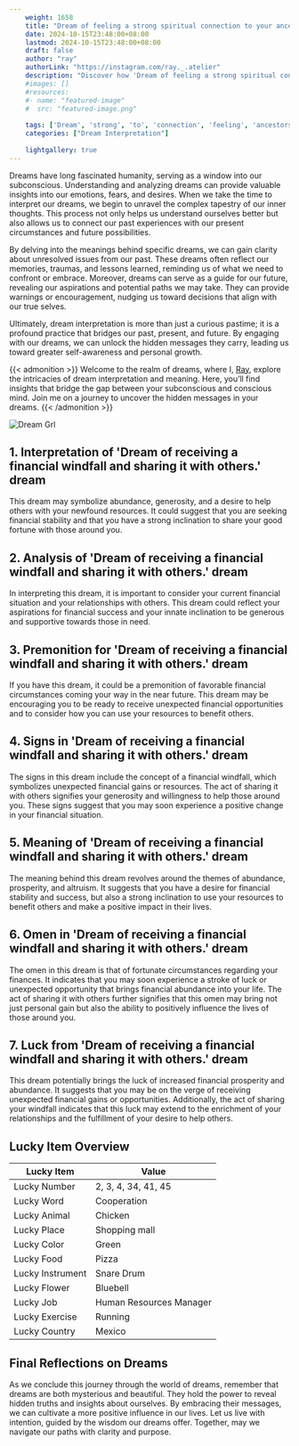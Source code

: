```yaml
---
    weight: 1658
    title: "Dream of feeling a strong spiritual connection to your ancestors."  # Assuming 'title' column exists
    date: 2024-10-15T23:48:00+08:00
    lastmod: 2024-10-15T23:48:00+08:00
    draft: false
    author: "ray"
    authorLink: "https://instagram.com/ray._.atelier"
    description: "Discover how 'Dream of feeling a strong spiritual connection to your ancestors.' can interpret your future and uncover its significant meanings in your life."
    #images: []
    #resources:
    #- name: "featured-image"
    #  src: "featured-image.png"
    
    tags: ['Dream', 'strong', 'to', 'connection', 'feeling', 'ancestors', 'spiritual']
    categories: ["Dream Interpretation"]
    
    lightgallery: true
---
```

    
Dreams have long fascinated humanity, serving as a window into our subconscious. Understanding and analyzing dreams can provide valuable insights into our emotions, fears, and desires. When we take the time to interpret our dreams, we begin to unravel the complex tapestry of our inner thoughts. This process not only helps us understand ourselves better but also allows us to connect our past experiences with our present circumstances and future possibilities.

By delving into the meanings behind specific dreams, we can gain clarity about unresolved issues from our past. These dreams often reflect our memories, traumas, and lessons learned, reminding us of what we need to confront or embrace. Moreover, dreams can serve as a guide for our future, revealing our aspirations and potential paths we may take. They can provide warnings or encouragement, nudging us toward decisions that align with our true selves.

Ultimately, dream interpretation is more than just a curious pastime; it is a profound practice that bridges our past, present, and future. By engaging with our dreams, we can unlock the hidden messages they carry, leading us toward greater self-awareness and personal growth.

{{< admonition >}}
Welcome to the realm of dreams, where I, [Ray](https://instagram.com/ray._.atelier), explore the intricacies of dream interpretation and meaning. Here, you’ll find insights that bridge the gap between your subconscious and conscious mind. Join me on a journey to uncover the hidden messages in your dreams.
{{< /admonition >}}

![Dream Grl](https://cdn.pixabay.com/photo/2017/11/02/03/35/gothic-2910057_1280.jpg "Dream Grl")

## 1. Interpretation of 'Dream of receiving a financial windfall and sharing it with others.' dream
 This dream may symbolize abundance, generosity, and a desire to help others with your newfound resources. It could suggest that you are seeking financial stability and that you have a strong inclination to share your good fortune with those around you.

## 2. Analysis of 'Dream of receiving a financial windfall and sharing it with others.' dream
 In interpreting this dream, it is important to consider your current financial situation and your relationships with others. This dream could reflect your aspirations for financial success and your innate inclination to be generous and supportive towards those in need.

## 3. Premonition for 'Dream of receiving a financial windfall and sharing it with others.' dream
 If you have this dream, it could be a premonition of favorable financial circumstances coming your way in the near future. This dream may be encouraging you to be ready to receive unexpected financial opportunities and to consider how you can use your resources to benefit others.

## 4. Signs in 'Dream of receiving a financial windfall and sharing it with others.' dream
 The signs in this dream include the concept of a financial windfall, which symbolizes unexpected financial gains or resources. The act of sharing it with others signifies your generosity and willingness to help those around you. These signs suggest that you may soon experience a positive change in your financial situation.

## 5. Meaning of 'Dream of receiving a financial windfall and sharing it with others.' dream
 The meaning behind this dream revolves around the themes of abundance, prosperity, and altruism. It suggests that you have a desire for financial stability and success, but also a strong inclination to use your resources to benefit others and make a positive impact in their lives.

## 6. Omen in 'Dream of receiving a financial windfall and sharing it with others.' dream
 The omen in this dream is that of fortunate circumstances regarding your finances. It indicates that you may soon experience a stroke of luck or unexpected opportunity that brings financial abundance into your life. The act of sharing it with others further signifies that this omen may bring not just personal gain but also the ability to positively influence the lives of those around you.

## 7. Luck from 'Dream of receiving a financial windfall and sharing it with others.' dream
 This dream potentially brings the luck of increased financial prosperity and abundance. It suggests that you may be on the verge of receiving unexpected financial gains or opportunities. Additionally, the act of sharing your windfall indicates that this luck may extend to the enrichment of your relationships and the fulfillment of your desire to help others.

## Lucky Item Overview
| Lucky Item          | Value              |
|---------------|--------------------|
| Lucky Number        | 2, 3, 4, 34, 41, 45  |
| Lucky Word          | Cooperation |
| Lucky Animal        | Chicken |
| Lucky Place         | Shopping mall     |
| Lucky Color         | Green     |
| Lucky Food          | Pizza      |
| Lucky Instrument    | Snare Drum |
| Lucky Flower        | Bluebell    |
| Lucky Job           | Human Resources Manager       |
| Lucky Exercise      | Running  |
| Lucky Country       | Mexico    |


##  Final Reflections on Dreams

As we conclude this journey through the world of dreams, remember that dreams are both mysterious and beautiful. They hold the power to reveal hidden truths and insights about ourselves. By embracing their messages, we can cultivate a more positive influence in our lives. Let us live with intention, guided by the wisdom our dreams offer. Together, may we navigate our paths with clarity and purpose.
